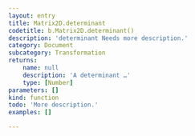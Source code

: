 ```yaml
---
layout: entry
title: Matrix2D.determinant
codetitle: b.Matrix2D.determinant()
description: 'determinant Needs more description.'
category: Document
subcategory: Transformation
returns:
    name: null
    description: 'A determinant …'
    type: [Number]
parameters: []
kind: function
todo: 'More description.'
examples: []

---
```

